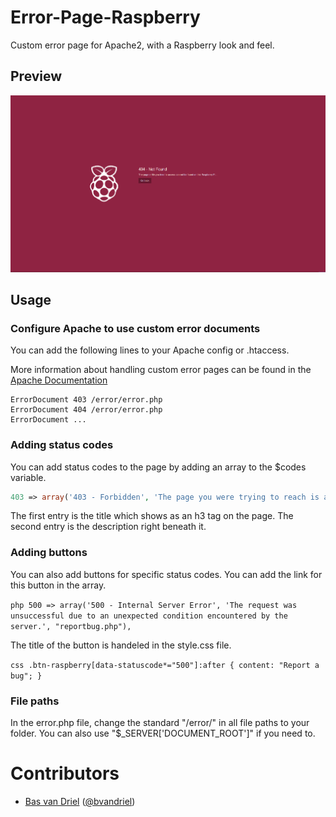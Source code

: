 # Error-Page-Raspberry
Custom error page for Apache2, with a Raspberry look and feel.

## Preview

![alt text](https://github.com/marc0tjevp/Error-Page-Raspberry/raw/develop/preview.png "404 page")

## Usage

### Configure Apache to use custom error documents
You can add the following lines to your Apache config or .htaccess.

More information about handling custom error pages can be found in the [Apache Documentation](https://httpd.apache.org/docs/2.4/custom-error.html)
```
ErrorDocument 403 /error/error.php
ErrorDocument 404 /error/error.php
ErrorDocument ...
```

### Adding status codes
You can add status codes to the page by adding an array to the $codes variable.
``` php
403 => array('403 - Forbidden', 'The page you were trying to reach is absolutely forbidden for some reason.'),
```
The first entry is the title which shows as an h3 tag on the page. The second entry is the description right beneath it.

### Adding buttons
You can also add buttons for specific status codes. You can add the link for this button in the array.

``php
500 => array('500 - Internal Server Error', 'The request was unsuccessful due to an unexpected condition encountered by the server.', "reportbug.php"),
``

The title of the button is handeled in the style.css file.

``css
.btn-raspberry[data-statuscode*="500"]:after {
    content: "Report a bug";
}
``

### File paths
In the error.php file, change the standard "/error/" in all file paths to your folder. You can also use "$_SERVER['DOCUMENT_ROOT']" if you need to.

# Contributors
- [Bas van Driel](https://www.github.com/basvandriel) ([@bvandriel](https://www.twitter.com/bvandriel))
